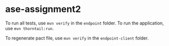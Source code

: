 # ase-assignment2

To run all tests, use `mvn verify` in the `endpoint` folder. To run the application, use `mvn thorntail:run`.

To regenerate pact file, use `mvn verify` in the `endpoint-client` folder.
